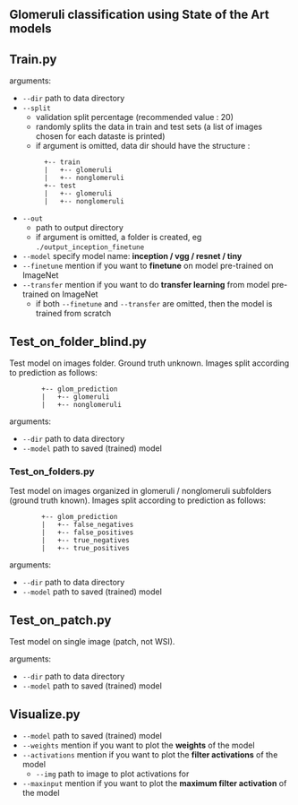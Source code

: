 ## Glomeruli classification using State of the Art models

## Train.py

arguments:
* `--dir` path to data directory
* `--split` 
  * validation split percentage (recommended value : 20)
  * randomly splits the data in train and test sets (a list of images chosen for each dataste is printed)
  * if argument is omitted, data dir should have the structure :
      ```
        +-- train
        |   +-- glomeruli
        |   +-- nonglomeruli
        +-- test
        |   +-- glomeruli
        |   +-- nonglomeruli
      ```
* `--out` 
    * path to output directory
    * if argument is omitted, a folder is created, eg `./output_inception_finetune`
* `--model` specify model name: **inception / vgg / resnet / tiny**
* `--finetune` mention if you want to **finetune** on model pre-trained on ImageNet
* `--transfer` mention if you want to do **transfer learning** from model pre-trained on ImageNet
    * if both `--finetune` and `--transfer` are omitted, then the model is trained from scratch


## Test_on_folder_blind.py

Test model on images folder. Ground truth unknown.
Images split according to prediction as follows:
```
        +-- glom_prediction
        |   +-- glomeruli
        |   +-- nonglomeruli
```

arguments:
* `--dir` path to data directory
* `--model` path to saved (trained) model

### Test_on_folders.py

Test model on images organized in glomeruli / nonglomeruli subfolders (ground truth known).
Images split according to prediction as follows:
```
        +-- glom_prediction
        |   +-- false_negatives
        |   +-- false_positives
        |   +-- true_negatives
        |   +-- true_positives
```

arguments:
* `--dir` path to data directory
* `--model` path to saved (trained) model

## Test_on_patch.py

Test model on single image (patch, not WSI).

arguments:
* `--dir` path to data directory
* `--model` path to saved (trained) model

## Visualize.py

* `--model` path to saved (trained) model
* `--weights` mention if you want to plot the **weights** of the model
* `--activations` mention if you want to plot the **filter activations** of the model
    * `--img` path to image to plot activations for
* `--maxinput` mention if you want to plot the **maximum filter activation** of the model
